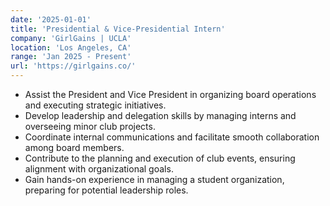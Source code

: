 ```yaml
---
date: '2025-01-01'
title: 'Presidential & Vice-Presidential Intern'
company: 'GirlGains | UCLA'
location: 'Los Angeles, CA'
range: 'Jan 2025 - Present'
url: 'https://girlgains.co/'
---
```


- Assist the President and Vice President in organizing board operations and executing strategic initiatives.
- Develop leadership and delegation skills by managing interns and overseeing minor club projects.
- Coordinate internal communications and facilitate smooth collaboration among board members.
- Contribute to the planning and execution of club events, ensuring alignment with organizational goals.
- Gain hands-on experience in managing a student organization, preparing for potential leadership roles.
